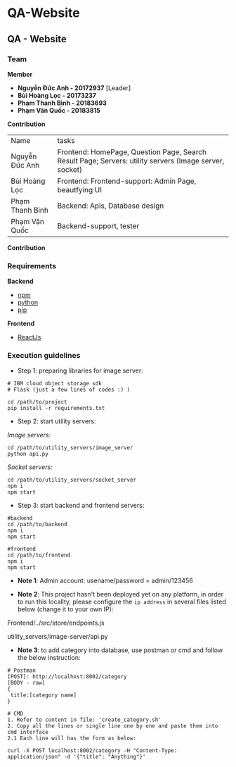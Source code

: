 # QA-Website

## QA - Website
### Team

**Member**

* **Nguyễn Đức Anh - 20172937** [Leader]
* **Bùi Hoàng Lọc - 20173237**
* **Phạm Thanh Bình - 20183693**
* **Phạm Văn Quốc - 20183815**

**Contribution**

<table>
 <tr>
  <td>
   Name
   </td>
  <td>
   tasks
   </td>
 </tr>
 <tr>
  <td>
   Nguyễn Đức Anh
   </td>
  <td>
   Frontend: HomePage, Question Page, Search Result Page; Servers: utility servers (Image server, socket) 
   </td>
 </tr>
 
 
 <tr>
  <td>
   Bùi Hoàng Lọc
   </td>
  <td>
   Frontend: Frontend-support: Admin Page, beautfying UI
   </td>
 </tr>
 
 <tr>
  <td>
   Phạm Thanh Bình
   </td>
  <td>
   Backend: Apis, Database design
   </td>
 </tr>
 
 
 <tr>
  <td>
   Phạm Văn Quốc
   </td>
  <td>
   Backend-support, tester   </td>
 </tr>
 
 </table>


**Contribution**


### Requirements

**Backend**
 
* [npm](https://phoenixnap.com/kb/install-node-js-npm-on-windows)
* [python](https://www.python.org/)
* [pip](https://pypi.org/project/pip/)

**Frontend**

* [ReactJs](https://reactjs.org/docs/getting-started.html)



### Execution guidelines

* Step 1: preparing libraries for image server:
 
 ```
 # IBM cloud object storage sdk
 # Flask (just a few lines of codes :) )
 
 cd /path/to/project
 pip install -r requirements.txt

 ```
 
* Step 2: start utility servers:

*Image servers:*
 
```
cd /path/to/utility_servers/image_server
python api.py
```

*Socket servers:*


```
cd /path/to/utility_servers/socket_server
npm i
npm start
```

* Step 3: start backend and frontend servers:

```
#backend
cd /path/to/backend
npm i
npm start

#frontend
cd /path/to/frontend
npm i
npm start
```
* **Note 1**: Admin account: usename/password = admin/123456

* **Note 2**: This project hasn't been deployed yet on any platform, in order to run this locallty, please configure the `ip address` in several files listed below (change it to your own IP):

 Frontend/../src/store/endpoints.js
 
 utility_servers/image-server/api.py 

* **Note 3**: to add category into database, use postman or cmd and follow the below instruction:

```
# Postman
[POST]: http://localhost:8002/category
[BODY - raw]
{
 title:[category name]
}

# CMD
1. Refer to content in file: 'create_category.sh'
2. Copy all the lines or single line one by one and paste them into cmd interface
2.1 Each line will has the form as below:
 
curl -X POST localhost:8002/category -H "Content-Type: application/json" -d '{"title": "Anything"}'
```


